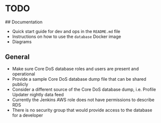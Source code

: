 # TODO

## Documentation

- Quick start guide for dev and ops in the `README.md` file
- Instructions on how to use the `database` Docker image
- Diagrams

## General

- Make sure Core DoS database roles and users are present and operational
- Provide a sample Core DoS database dump file that can be shared publicly
- Consider a different source of the Core DoS database dump, i.e. Profile Updater nightly data feed
- Currently the Jenkins AWS role does not have permissions to describe RDS
- There is no security group that would provide access to the database for a developer
